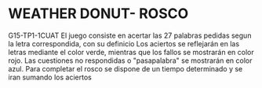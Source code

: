 # WEATHER DONUT- ROSCO 
G15-TP1-1CUAT
El juego consiste en acertar las 27 palabras pedidas segun la letra correspondida, con su definicio
Los aciertos se reflejarán en las letras mediante el color verde, mientras que los fallos se mostrarán en color rojo. Las cuestiones no respondidas o "pasapalabra" se mostrarán en color azul.
Para completar el rosco se dispone de un tiempo determinado y se iran sumando los aciertos
